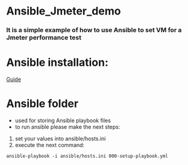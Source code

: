 # Ansible_Jmeter_demo

### It is a simple example of how to use Ansible to set VM for a Jmeter performance test

# Ansible installation:
[Guide](https://docs.ansible.com/ansible/latest/installation_guide/index.html)

# Ansible folder 
- used for storing Ansible playbook files 
- to run ansible please make the next steps:
1. set your values into ansible/hosts.ini
2. execute the next command:
```
ansible-playbook -i ansible/hosts.ini 000-setup-playbook.yml
```

